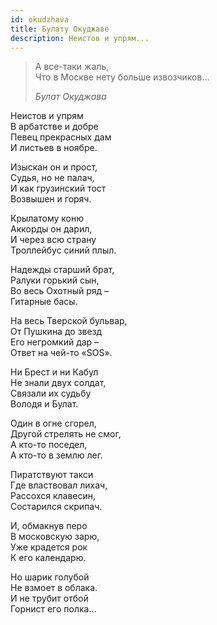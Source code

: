 ```yaml
---
id: okudzhava
title: Булату Окуджаве
description: Неистов и упрям...
---
```


> А все-таки жаль,\
> Что в Москве нету больше извозчиков...
>
> _Булат Окуджава_

Неистов и упрям\
В арбатстве и добре\
Певец прекрасных дам\
И листьев в ноябре.

Изыскан он и прост,\
Судья, но не палач,\
И как грузинский тост\
Возвышен и горяч.

Крылатому коню\
Аккорды он дарил,\
И через всю страну\
Троллейбус синий плыл.

Надежды старший брат,\
Ралуки горький сын,\
Во весь Охотный ряд –\
Гитарные басы.

На весь Тверской бульвар,\
От Пушкина до звезд\
Его негромкий дар –\
Ответ на чей-то «SOS».

Ни Брест и ни Кабул\
Не знали двух солдат,\
Связали их судьбу\
Володя и Булат.

Один в огне сгорел,\
Другой стрелять не смог,\
А кто-то поседел,\
А кто-то в землю лег.

Пиратствуют такси\
Где властвовал лихач,\
Рассохся клавесин,\
Состарился скрипач.

И, обмакнув перо\
В московскую зарю,\
Уже крадется рок\
К его календарю.

Но шарик голубой\
Не взмоет в облака.\
И не трубит отбой\
Горнист его полка...
